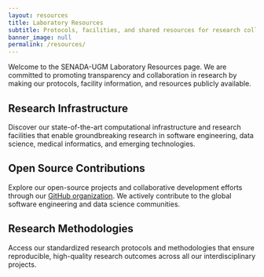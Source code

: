 ```yaml
---
layout: resources
title: Laboratory Resources
subtitle: Protocols, facilities, and shared resources for research collaboration
banner_image: null
permalink: /resources/
---
```


Welcome to the SENADA-UGM Laboratory Resources page. We are committed to promoting transparency and collaboration in research by making our protocols, facility information, and resources publicly available.

## Research Infrastructure

Discover our state-of-the-art computational infrastructure and research facilities that enable groundbreaking research in software engineering, data science, medical informatics, and emerging technologies.

## Open Source Contributions

Explore our open-source projects and collaborative development efforts through our [GitHub organization](https://github.com/senada-ugm/). We actively contribute to the global software engineering and data science communities.

## Research Methodologies

Access our standardized research protocols and methodologies that ensure reproducible, high-quality research outcomes across all our interdisciplinary projects.  
